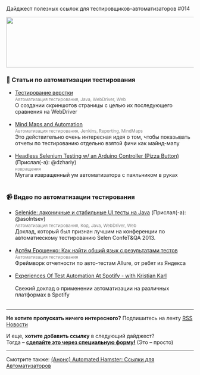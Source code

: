 Дайджест полезных ссылок для тестировщиков-автоматизаторов #014 

<img src="http://automated-testing.info/uploads/default/61/e442078ec743033d.png" width="529" height="136">

### :paperclip: Статьи по автоматизации тестирования
* [Тестирование верстки](http://adeptqa.blogspot.com/2013/12/blog-post.html)  <br><small><font color="gray">Автоматизация тестирования, Java, WebDriver, Web</font></small><br>О создании скриншотов страницы с целью их последующего сравнения на WebDriver<br><br>
* [Mind Maps and Automation](http://katrinatester.blogspot.co.nz/2013/11/tell-me-quick.html)  <br><small><font color="gray">Автоматизация тестирования, Jenkins, Reporting, MindMaps</font></small><br>Это действительно очень интересная идея о том, чтобы показывать отчеты по тестированию отдельно взятой фичи как майнд-мапу<br><br>
* [Headless Selenium Testing w/ an Arduino Controller (Pizza Button)](http://watirwebdriver.com/headless/) (Прислал(-а): @dzhariy) <br><small><font color="gray">извращения</font></small><br>Мугага извращенный ум автоматизатора с паяльником в руках<br><br>


### :video_camera: Видео по автоматизации тестирования
* [ Selenide: лаконичные и стабильные UI тесты на Java](http://software-testing.ru/library/testing/general-testing/1880-selenide----ui---java) (Прислал(-а): @asolntsev) <br><small><font color="gray">Автоматизация тестирования, Код, Java, WebDriver, Web</font></small><br>Доклад, который был признан лучшим на конференции по автоматиескому тестированию Selen ConfeT&QA 2013. <br><br>
* [Артём Ерошенко: Как найти общий язык с результатами тестов](http://video.yandex.ua/users/ya-events/view/2163/?cauthor=ya-events&cid=132)  <br><small><font color="gray">Автоматизация тестирования</font></small><br>Фреймворк отчетности по авто-тестам Allure, от ребят из Яндекса<br><br>
* [Experiences Of Test Automation At Spotify -  with Kristian Karl](http://www.youtube.com/watch?v=Vlw-4q8lnIw)  <br><small><font color="gray"></font></small><br>Свежий доклад о применении автоматизации на различных платформах в Spotify<br><br>


---------------
**Не хотите пропускать ничего интересного?** 
Подпишитесь на ленту [RSS Новости]( http://automated-testing.info/category/novosti.rss)  

И еще, **хотите добавить ссылку** в следующий дайджест?<br>
Тогда – **[сделайте это через специальную форму!](http://goo.gl/p8JpCx)** (Это – просто)   

---------
Смотрите также: [(Анонс) Automated Hamster: Ссылки для Автоматизаторов](http://automated-testing.info/t/anons-automated-hamster-ssylki-dlya-avtomatizatorov/3399)
